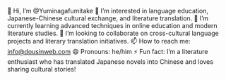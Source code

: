 👋 Hi, I’m @Yuminagafumitake
👀 I’m interested in language education, Japanese-Chinese cultural exchange, and literature translation.
🌱 I’m currently learning advanced techniques in online education and modern literature studies.
💞️ I’m looking to collaborate on cross-cultural language projects and literary translation initiatives.
📫 How to reach me: info@dousinweb.com
😄 Pronouns: he/him
⚡ Fun fact: I’m a literature enthusiast who has translated Japanese novels into Chinese and loves sharing cultural stories!

<!---
Yuminagafumitake/Yuminagafumitake is a ✨ special ✨ repository because its `README.md` (this file) appears on your GitHub profile.
You can click the Preview link to take a look at your changes.
--->
